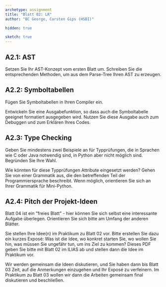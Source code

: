 ```yaml
---
archetype: assignment
title: "Blatt 02: LR"
author: "BC George, Carsten Gips (HSBI)"

hidden: true

sketch: true
---
```



## A2.1: AST

Setzen Sie Ihr AST-Konzept vom ersten Blatt um. Schreiben Sie die entsprechenden
Methoden, um aus dem Parse-Tree Ihren AST zu erzeugen.


## A2.2: Symboltabellen

Fügen Sie Symboltabellen in Ihren Compiler ein.

Entwickeln Sie eine Ausgabefunktion, so dass auch die Symboltabelle geeignet
formatiert ausgegeben wird. Nutzen Sie diese Ausgabe auch zum Debuggen und
zum Erklären Ihres Codes.


## A2.3: Type Checking

Geben Sie mindestens zwei Beispiele an für Typprüfungen, die in Sprachen wie
C oder Java notwendig sind, in Python aber nicht möglich sind. Begründen Sie
Ihre Wahl.

Wie könnten für diese Typprüfungen Attribute eingesetzt werden? Gehen Sie von
einer Grammatik aus, die den betreffenden Teil der Programmiersprache beschreibt.
Wenn möglich, orientieren Sie sich an Ihrer Grammatik für Mini-Python.


## A2.4: Pitch der Projekt-Ideen

Blatt 04 ist ein "freies Blatt" - hier können Sie sich selbst eine interessante
Aufgabe überlegen. Orientieren Sie sich bitte am Umfang der anderen Blätter.

Sie stellen Ihre Idee(n) im Praktikum zu Blatt 02 vor. Bitte erstellen Sie dazu
ein kurzes Exposé: Was ist die Idee, wo konkret starten Sie, wo wollen Sie hin,
was müssen Sie ungefähr tun, um ins Ziel zu kommen? Dieses PDF geben Sie bitte
mit Blatt 02 im ILIAS ab und stellen dann die Idee im Praktikum vor.

Wir werden gemeinsam die Ideen diskutieren, und Sie haben dann bis Blatt 03 Zeit,
auf die Anmerkungen einzugehen und Ihr Exposé zu verfeinern. Im Praktikum zu
Blatt 03 wollen wir dann die Arbeiten gemeinsam final diskutieren und beschließen.
